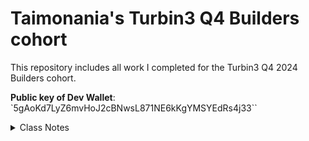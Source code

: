 # Taimonania's Turbin3 Q4 Builders cohort

This repository includes all work I completed for the Turbin3 Q4 2024 Builders cohort.

**Public key of Dev Wallet**: `5gAoKd7LyZ6mvHoJ2cBNwsL871NE6kKgYMSYEdRs4j33``

<details>
  <summary>Class Notes</summary>

## Week 1: Class 1

We learned how to create a new SPL token, how to mint it to a Token Account of our dev wallet and how to transfer it to another Token Account.

### Create, Mint and Transfer SPL tokens

<img src="./assets/images/readme/spl-token.png" alt="Token TAIMO" width="150" style="padding-bottom: 10px;"/>

Token address: `FUYXdt7JvuctJzUYFCjUQscUeK26vFNCE6zt9r5D1xnC`

[Created an SPL token](https://explorer.solana.com/tx/5K2wszMYqzM9rMZkZtBNyxvCamGG6u3yCBC2rcZGtAXocsCNHYVugfL3VRcKarGeYupRpoLVGBa28jDg1ycwbpXG?cluster=devnet) on devnet, [Initialized Token Account](https://explorer.solana.com/tx/3ezysbTjSXpyVkkVtDCZz4HeYiP5YiVxkuguUPgy7hCCPQjYessCXwhRZcmGZFm2Ngu35SgfByUBbMQonJVCww1G?cluster=devnet) for my Dev Wallet, [Minted 1 TAIMO](https://explorer.solana.com/tx/3cwjjzqD49VZyWsiMtK95ntAhGE3CVmYjHFo4U3DCwtAzGA7HtzADRvQWHBJWqepvTsrGGz2xwzdPLW5vsqpp3Zr?cluster=devnet) into my Dev Wallet.

Related files:

- `solana-starter/ts/cluster1/spl_init.ts`
- `solana-starter/ts/cluster1/spl_mint.ts`
- `solana-starter/ts/cluster1/spl_transfer.ts`

## Week 1: Class 2

Nick from Solana Foundation did a talk about Blinks. Homework was to add metadata to our SPL token using the umi library.

### Add Metadata to SPL token

[Attach Metadata](https://explorer.solana.com/tx/5AVd7cH2nHpxL18Xk6DJKmWAN3iKDKGQMBeQZcxYnafKpvNxUwiJ1FPpyR9nm3yG1TbUNMu8JcHKWHmicaogyGdS?cluster=devnet) to the SPL token TAIMO.

Related files:

- `solana-starter/ts/cluster1/spl_metadata.ts`

## Week 1: Class 3

Learned how to create and mint an NFT using the metaplex standard. Minted a bunch of different NFTs (mostly Rug-related) and some traded them for devnet SOL.

1. Upload NFT image to arweave using irys
2. Upload metadata json to arweave using irys
3. Mint NFT with URI to the metadata json attached

### Create NFT with Metadata and Mint it

I created many different NFTs, here is the best. [Click here(https://explorer.solana.com/tx/rBAFuxhvPfVqSQLLnV4LZJBoL2xTdniT23Lg8c3T9tTF8Wpcj4UVotjDU6xrPBZtDCDqyzeZPLfRiu3HQ8WUgnx?cluster=devnet)] for the mint transaction.

#### Turbin3 Rug

<img src="./assets/images/readme/turbin3-rug.png" alt="Token TAIMO" width="200" style="padding-bottom: 10px;"/>

NFT Address: `GzGMnubLCMhDrJyF81k8c2C5d8P5aLdRKxAWJEXXDQr1`

Related files:

- `solana-starter/ts/cluster1/nft_image.ts`
- `solana-starter/ts/cluster1/nft_metadata.ts`
- `solana-starter/ts/cluster1/nft_mint.ts`

## Week 2: Class 1

Today we implemented a vault program that stores user's SOL. First time we actually started class by running `anchor init ...` 🚀

Related files:

- `anchor-vault/programs/anchor-vault/src/lib.rs`

## Week 2: Class 2

Today we implemented an escrow account that facilitates a trustless trade between two wallets.

Related files:

- `escrow/programs/escrow/src/*`

## Week 2, Class 3

Introduction to how we create our Capstone Project.

<img src="./assets/images/capstone-presentation/timeline.png" width="600" style="padding-bottom: 10px;"/>

What we need to hand in in the end: **A fully functioning program on devnet**. Focus is on Anchor building and TypeScript testing.

</details>
